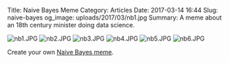 Title: Naive Bayes Meme
Category: Articles
Date: 2017-03-14 16:44
Slug: naive-bayes
og_image: uploads/2017/03/nb1.jpg
Summary: A meme about an 18th century minister doing data science.

![nb1.JPG](/uploads/2017/03/nb1.jpg) ![nb2.JPG](/uploads/2017/03/nb2.jpg) ![nb3.JPG](/uploads/2017/03/nb3.jpg) ![nb4.JPG](/uploads/2017/03/nb4.jpg) ![nb5.JPG](/uploads/2017/03/nb5.jpg) ![nb6.JPG](/uploads/2017/03/nb6.jpg)

Create your own [Naive Bayes meme](https://memegenerator.net/Naive-Bayes/caption).